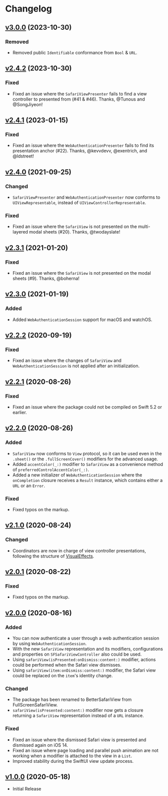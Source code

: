 # Changelog

## [v3.0.0](https://github.com/stleamist/BetterSafariView/releases/tag/v3.0.0) (2023-10-30)
### Removed
- Removed public `Identifiable` conformance from `Bool` & `URL`.

## [v2.4.2](https://github.com/stleamist/BetterSafariView/releases/tag/v2.4.2) (2023-10-30)
### Fixed
- Fixed an issue where the `SafariViewPresenter` fails to find a view controller to presented from (#41 & #46). Thanks, @Tunous and @SongJiyeon!

## [v2.4.1](https://github.com/stleamist/BetterSafariView/releases/tag/v2.4.1) (2023-01-15)
### Fixed
- Fixed an issue where the `WebAuthenticationPresenter` fails to find its presentation anchor (#22). Thanks, @kevvdevv, @exentrich, and @ldstreet!

## [v2.4.0](https://github.com/stleamist/BetterSafariView/releases/tag/v2.4.0) (2021-09-25)
### Changed
- `SafariViewPresenter` and `WebAuthenticationPresenter` now conforms to `UIViewRepresentable`, instead of `UIViewControllerRepresentable`.

### Fixed
- Fixed an issue where the `SafariView` is not presented on the multi-layered modal sheets (#20). Thanks, @twodayslate!

## [v2.3.1](https://github.com/stleamist/BetterSafariView/releases/tag/v2.3.1) (2021-01-20)
### Fixed
- Fixed an issue where the `SafariView` is not presented on the modal sheets (#9). Thanks, @boherna!

## [v2.3.0](https://github.com/stleamist/BetterSafariView/releases/tag/v2.3.0) (2021-01-19)
### Added
- Added `WebAuthenticationSession` support for macOS and watchOS.

## [v2.2.2](https://github.com/stleamist/BetterSafariView/releases/tag/v2.2.2) (2020-09-19)
### Fixed
- Fixed an issue where the changes of `SafariView` and `WebAuthenticationSession` is not applied after an initialization.

## [v2.2.1](https://github.com/stleamist/BetterSafariView/releases/tag/v2.2.1) (2020-08-26)
### Fixed
- Fixed an issue where the package could not be compiled on Swift 5.2 or earlier.

## [v2.2.0](https://github.com/stleamist/BetterSafariView/releases/tag/v2.2.0) (2020-08-26)
### Added
- `SafariView` now conforms to `View` protocol, so it can be used even in the `.sheet()` or the `.fullScreenCover()` modifiers for the advanced usage.
- Added `accentColor(_:)` modifier to `SafariView` as a convenience method of `preferredControlAccentColor(_:)`.
- Added a new initializer of `WebAuthenticationSession` where the `onCompletion` closure receives a `Result` instance, which contains either a `URL` or an `Error`.

### Fixed
- Fixed typos on the markup.

## [v2.1.0](https://github.com/stleamist/BetterSafariView/releases/tag/v2.1.0) (2020-08-24)
### Changed
- Coordinators are now in charge of view controller presentations, following the structure of [VisualEffects](https://github.com/twostraws/VisualEffects).

## [v2.0.1](https://github.com/stleamist/BetterSafariView/releases/tag/v2.0.1) (2020-08-22)
### Fixed
- Fixed typos on the markup.

## [v2.0.0](https://github.com/stleamist/BetterSafariView/releases/tag/v2.0.0) (2020-08-16)
### Added
- You can now authenticate a user through a web authentication session by using `WebAuthenticationSession`.
- With the new `SafariView` representation and its modifiers, configurations and properties on `SFSafariViewController` also could be used.
- Using `safariView(isPresented:onDismiss:content:)` modifier, actions could be performed when the Safari view dismisses.
- Using `safariView(item:onDismiss:content:)` modifier, the Safari view could be replaced on the `item`'s identity change.

### Changed
- The package has been renamed to BetterSafariView from FullScreenSafariView.
- `safariView(isPresented:content:)` modifier now gets a closure returning a `SafariView` representation instead of a `URL` instance.

### Fixed
- Fixed an issue where the dismissed Safari view is presented and dismissed again on iOS 14.
- Fixed an issue where page loading and parallel push animation are not working when a modifier is attached to the view in a `List`.
- Improved stability during the SwiftUI view update process.

## [v1.0.0](https://github.com/stleamist/BetterSafariView/releases/tag/v1.0.0) (2020-05-18)
- Initial Release
